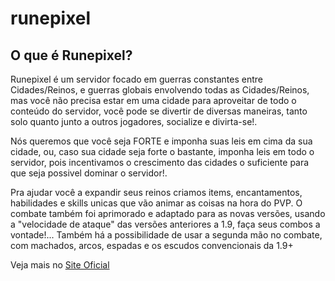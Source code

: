 <h1>runepixel </h1>

<h2> O que é Runepixel? </h2>

<p>Runepixel é um servidor focado em guerras constantes entre Cidades/Reinos, e guerras globais envolvendo todas as Cidades/Reinos, mas você não precisa estar em uma cidade para aproveitar de todo o conteúdo do servidor, você pode se divertir de diversas maneiras, tanto solo quanto junto a outros jogadores, socialize e divirta-se!.</p>

<p>Nós queremos que você seja FORTE e imponha suas leis em cima da sua cidade, ou, caso sua cidade seja forte o bastante, imponha leis em todo o servidor, pois incentivamos o crescimento das cidades o suficiente para que seja possivel dominar o servidor!.</p>

<p>Pra ajudar você a expandir seus reinos criamos items, encantamentos, habilidades e skills unicas que vão animar as coisas na hora do PVP. O combate também foi aprimorado e adaptado para as novas versões, usando a "velocidade de ataque" das versões anteriores a 1.9, faça seus combos a vontade!... Também há a possibilidade de usar a segunda mão no combate, com machados, arcos, espadas e os escudos convencionais da 1.9+</p>

<p>
  Veja mais no <a href="https://runepixel.site/">Site Oficial </a>
</p>
